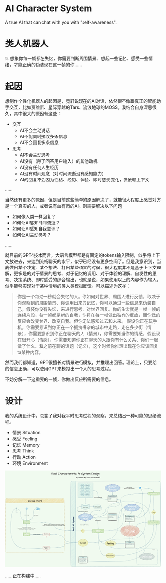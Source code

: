 # AI Character System
 A true AI that can chat with you with "self-awareness".

# 类人机器人

<aside> 💥 想象你每一帧都在失忆，你需要判断周围情景、想起一些记忆、感受一些情绪，才能正确的伪装现在这一帧的你……

</aside>

# 起因

想制作个性化机器人的起因是，竞轩说现在的AI对话，依然很不像跟真正的智能助手交互，比如贾维斯、星际穿越的Tars、流浪地球的MOSS。我结合自身深思很久，其中很大的原因有这些：

- 交互
  - AI不会主动说话
  - AI不能同时接收多条信息
  - AI不会回复多条信息
- 思考
  - AI不会主动思考
  - AI没有（除了回答用户输入）的其他动机
  - AI没有任何人生经历
  - AI没有时间观念（对时间流逝没有感知能力）
  - AI的回复不会因为性格、经历、体验、即时感受变化，仅依赖上下文

……

当然还有更多的原因，但是目前这些简单的原因解决了，就能很大程度上感觉对方是一个真实的人，或者说有血有肉的AI。则需要解决以下问题：

- 如何像人类一样回复？
- 如何让AI感知时间流逝？
- 如何让AI感知自我意识？
- 如何让AI主动思考？

……

就目前的GPT4技术而言，大语言模型都是有固定的tokens输入限制，似乎将上下文放进去，来达到流畅聊天的水平，似乎已经没有更多空间了。但是我意识到，当我做出某个决定、某个想法、打出某些语言的时候，很大程度并不是基于上下文理解，更多是的对于情景的思考、对于记忆的调用、对于体验的理解、自发性的思考、决策系统、即时感受的综合输出，也就是说，如果使用以上的内容作为输入，似乎能够实现对于某种情境的类人类模拟反馈。可以描述为这样：

> 你是一个每过一秒就会失忆的人。你如何对世界、周围人进行反馈，取决于你观察到的周围情景、你调用出来的记忆，你可以通过一些信息来伪装自己，假装你没有失忆，来进行思考、对世界回复。你的生命就是一帧一帧的连续片段，每一帧都是新的自我，你将在每一帧做出独有的反应，而你做的反应会改变世界、改变自我。但你无法感知过去和未来。 假设你正在玩手机，你需要意识到你正在一个拥挤嘈杂的城市中走路，走在多少街（情景），你需要意识到你正在聊天的人（情景），你需要知道你的情感，假设现在很开心（情感），你需要知道你正在聊天的人跟你有什么关系、你们一起做了什么、和之前在聊的话题（记忆），这个时候你推理出现在你应该回复ta某种内容。

然而我们都知道，GPT很擅长对情景进行模拟，并推理出回答。理论上，只要给的信息正确，可以使用GPT来模拟出一个人的思考过程。

不妨分解一下这重要的一帧，你做出反应所需要的信息。

# 设计

我的系统设计中，包含了我对我平时思考过程的观察，来总结出一种可能的思绪流程。

- 情景 Situation
- 感受 Feeling
- 记忆 Memory
- 思考 Think
- 行动 Action
- 环境 Environment

![image](images/AI%20system%20design.jpeg)

……正在构建中……
